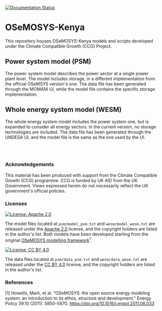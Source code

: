 [![Documentation Status](https://readthedocs.org/projects/osemosyskenya/badge/?version=latest)](https://osemosyskenya.readthedocs.io/en/latest/?badge=latest)

# OSeMOSYS-Kenya
This repository houses OSeMOSYS-Kenya models and scripts developed under the Climate Compatible Growth (CCG) Project.

## Power system model (PSM)
The power system model describes the power sector at a single power plant level. The model includes storage, in a different implementation from the official OSeMSYS version's one.
The data file has been generated through the MOMANI UI, while the model file contains the specific storage implementation.

## Whole energy system model (WESM)
The whole energy system model includes the power system one, but is expanded to consider all energy sectors. In the current version, no storage technologies are included.
The data file has been generated through the UNDESA UI, and the model file is the same as the one used by the UI.

<br/><br/>

### Acknowledgements
This material has been produced with support from the Climate Compatible Growth (CCG) programme. CCG is funded by UK AID from the UK Government. Views expressed herein do not necessarily reflect the UK government's official policies.

### Licenses
[![License: Apache 2.0](https://img.shields.io/badge/License-Apache%202.0-blue.svg)](https://github.com/ClimateCompatibleGrowth/osemosys_kenya?tab=Apache-2.0-1-ov-file#readme)

The model files located at ```psm/model_psm.txt``` and ```wesm/model_wesm.txt``` are released under the [Apache 2.0](https://github.com/ClimateCompatibleGrowth/osemosys_kenya?tab=Apache-2.0-1-ov-file#readme) license, and the copyright holders are listed in the author's list. Both models have been developed starting from the original [OSeMOSYS modelling framework](https://github.com/OSeMOSYS/OSeMOSYS_GNU_MathProg?tab=readme-ov-file)<sup>1</sup>.

[![License: CC BY 4.0](https://img.shields.io/badge/License-CC%20BY--4.0-lightgrey.svg)](https://creativecommons.org/licenses/by/4.0/)

The data files located at ```psm/data_psm.txt``` and ```wesm/data_wesm.txt``` are released under the [CC BY 4.0](https://creativecommons.org/licenses/by/4.0) license, and the copyright holders are listed in the author's list.

### References
[1] Howells, Mark, et al. "OSeMOSYS: the open source energy modeling system: an introduction to its ethos, structure and development." Energy Policy 39.10 (2011): 5850-5870. https://doi.org/10.1016/j.enpol.2011.06.033
